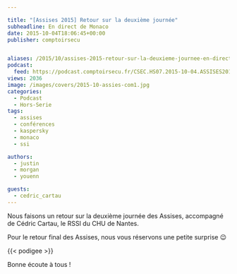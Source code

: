 ```yaml
---

title: "[Assises 2015] Retour sur la deuxième journée"
subheadline: En direct de Monaco
date: 2015-10-04T18:06:45+00:00
publisher: comptoirsecu


aliases: /2015/10/assises-2015-retour-sur-la-deuxieme-journee-en-direct-de-monaco/
podcast:
  feed: https://podcast.comptoirsecu.fr/CSEC.HS07.2015-10-04.ASSISES2015_JOUR2.mp3
views: 2036
image: /images/covers/2015-10-assies-com1.jpg
categories:
  - Podcast
  - Hors-Serie
tags:
  - assises
  - conférences
  - kaspersky
  - monaco
  - ssi

authors:
  - justin
  - morgan
  - youenn

guests:
  - cedric_cartau
---
```



Nous faisons un retour sur la deuxième journée des Assises, accompagné de Cédric Cartau, le RSSI du CHU de Nantes.

Pour le retour final des Assises, nous vous réservons une petite surprise 😉

{{< podigee >}}

Bonne écoute à tous !
